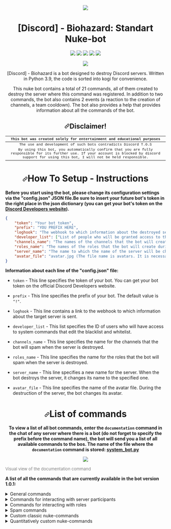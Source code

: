 <p align="center" dir="auto"><img src="https://media.discordapp.net/attachments/1056974871764140062/1062740227497676810/Discord.py_Logo.png?width=1200&height=408" style="max-width: 100%;"></p>

<h1 align="center"> [Discord] - Biohazard: Standart Nuke-bot </h1>

<p align="center" dir="auto"><a href="https://github.com/ArMaGeDDoN-SS/Standard-Nuke-bot/blob/main/README.md"><img src="https://img.shields.io/github/downloads/ArMaGeDDoN-SS/Standard-Nuke-bot/total?logo=GitHub&style=flat-square" style="max-width: 100%;"></a> <a href="https://discord.gg/yxJSYaQc2F"><img src="https://img.shields.io/discord/1055522427272175646?color=15315c&label=Discord%20Server&logo=discord&logoColor=fff&style=flat-square" style="max-width: 100%;"></a> <img src="https://img.shields.io/github/languages/code-size/ArMaGeDDoN-SS/Standard-Nuke-bot?color=ad3434&logo=Python&logoColor=fff&style=flat-square"> <img src="https://img.shields.io/github/watchers/ArMaGeDDoN-SS/Standard-Nuke-bot?color=772694&logo=WeChat&logoColor=fff&style=flat-square"> <a href="https://www.youtube.com/channel/UCvphtiRwg79OYUguZBJvGJQ"><img src="https://img.shields.io/youtube/channel/subscribers/UCvphtiRwg79OYUguZBJvGJQ?label=YouTube%20channel&logo=youtube&logoColor=fff&style=flat-square"></a></p><p align="center" dir="auto"><a href="https://discordpy.readthedocs.io/en/stable/index.html"><img src="https://img.shields.io/pypi/v/discord.py?color=FCCB34&label=Discord.Py&logo=Battle.net&logoColor=668FB7&style=for-the-badge" style="max-width: 100%;"></a></p> <p align="center" dir="auto">[Discord] - Biohazard is a bot designed to destroy Discord servers. Written in Python 3.9, the code is sorted into kogi for convenience.</p> <p align="center" dir="auto">This nuke bot contains a total of 21 commands, all of them created to destroy the server where this command was registered. In addition to two commands, the bot also contains 2 events (a reaction to the creation of channels, a team cooldown). The bot also provides a help that provides information about all the commands of the bot.</p>

<h2 align="center" dir="auto"><a id="user-content-disclaimer" class="anchor" aria-hidden="true" href="#disclaimer"><svg class="octicon octicon-link" viewBox="0 0 16 16" version="1.1" width="16" height="16" aria-hidden="true"><path fill-rule="evenodd" d="M7.775 3.275a.75.75 0 001.06 1.06l1.25-1.25a2 2 0 112.83 2.83l-2.5 2.5a2 2 0 01-2.83 0 .75.75 0 00-1.06 1.06 3.5 3.5 0 004.95 0l2.5-2.5a3.5 3.5 0 00-4.95-4.95l-1.25 1.25zm-4.69 9.64a2 2 0 010-2.83l2.5-2.5a2 2 0 012.83 0 .75.75 0 001.06-1.06 3.5 3.5 0 00-4.95 0l-2.5 2.5a3.5 3.5 0 004.95 4.95l1.25-1.25a.75.75 0 00-1.06-1.06l-1.25 1.25a2 2 0 01-2.83 0z"></path></svg></a>Disclaimer!</h2>


<table style='font-family:"Courier New", Courier, monospace; font-size:80%' align="center">
  <thead>
    <tr>
      <th align="center"> This bot was created solely for entertainment and educational purposes </th>
    </tr>
  </thead>
  <tbody>
    <tr>
      <td align="center"> The use and development of such bots contradicts Discord T.O.S</td>
    </tr>
    <tr>
      <td align="center"> By using this bot, you automatically confirm that you are fully responsible for its further use. If your account is blocked by discord support for using this bot, I will not be held responsible. </td>
    </tr>
  </tbody>
</table>

<h1 align="center" dir="auto"><a id="user-content-disclaimer" class="anchor" aria-hidden="true" href="#disclaimer"><svg class="octicon octicon-link" viewBox="0 0 16 16" version="1.1" width="16" height="16" aria-hidden="true"><path fill-rule="evenodd" d="M7.775 3.275a.75.75 0 001.06 1.06l1.25-1.25a2 2 0 112.83 2.83l-2.5 2.5a2 2 0 01-2.83 0 .75.75 0 00-1.06 1.06 3.5 3.5 0 004.95 0l2.5-2.5a3.5 3.5 0 00-4.95-4.95l-1.25 1.25zm-4.69 9.64a2 2 0 010-2.83l2.5-2.5a2 2 0 012.83 0 .75.75 0 001.06-1.06 3.5 3.5 0 00-4.95 0l-2.5 2.5a3.5 3.5 0 004.95 4.95l1.25-1.25a.75.75 0 00-1.06-1.06l-1.25 1.25a2 2 0 01-2.83 0z"></path></svg></a>How To Setup - Instructions</h1>

<p> <b>Before you start using the bot, please change its configuration settings via the "config.json" JSON file.Be sure to insert your future bot's token in the right place in the json dictionary (you can get your bot's token on the <a href="https://discord.com/developers">Discord Developers website</a>).</b> </p>

```json
{
	"token": "Your bot token",
	"prefix": "YOU PREFIX HERE",
	"loghook": "The webhook to which information about the destroyed servers will be sent.", 
	"developer_list": ["List of people who will be granted access to the developer's commands"],
	"channels_name": "The names of the channels that the bot will create during the destruction",
	"roles_name": "The names of the roles that the bot will create during the destruction",
	"server_name": "The name to which the name of the server will be changed before the destruction",
	"avatar_file": "avatar.jpg (The file name is avatars. It is necessary to change the server avatar)",
}
```
<p> <b> Information about each line of the "config.json" file: </b> </p>
<ul>
<li><p><code>token</code> - This line specifies the token of your bot. You can get your bot token on the official Discord Developers website.</p></li>
<li><p><code>prefix</code> - This line specifies the prefix of your bot. The default value is <code>"!"</code>.</p></li>
<li><p><code>loghook</code> - This line contains a link to the webhook to which information about the target server is sent.</p></li>
<li><p><code>developer_list</code> - This list specifies the ID of users who will have access to system commands that edit the blacklist and whitelist.</p></li>
<li><p><code>channels_name</code> - This line specifies the name for the channels that the bot will spam when the server is destroyed.</p></li>
<li><p><code>roles_name</code> - This line specifies the name for the roles that the bot will spam when the server is destroyed.</p></li>
<li><p><code>server_name</code> - This line specifies a new name for the server. When the bot destroys the server, it changes its name to the specified one.</p></li>
<li><p><code>avatar_file</code> - This line specifies the name of the avatar file. During the destruction of the server, the bot changes its avatar.</p></li>
</ul>

<h1 align="center" dir="auto"><a id="user-content-disclaimer" class="anchor" aria-hidden="true" href="#disclaimer"><svg class="octicon octicon-link" viewBox="0 0 16 16" version="1.1" width="16" height="16" aria-hidden="true"><path fill-rule="evenodd" d="M7.775 3.275a.75.75 0 001.06 1.06l1.25-1.25a2 2 0 112.83 2.83l-2.5 2.5a2 2 0 01-2.83 0 .75.75 0 00-1.06 1.06 3.5 3.5 0 004.95 0l2.5-2.5a3.5 3.5 0 00-4.95-4.95l-1.25 1.25zm-4.69 9.64a2 2 0 010-2.83l2.5-2.5a2 2 0 012.83 0 .75.75 0 001.06-1.06 3.5 3.5 0 00-4.95 0l-2.5 2.5a3.5 3.5 0 004.95 4.95l1.25-1.25a.75.75 0 00-1.06-1.06l-1.25 1.25a2 2 0 01-2.83 0z"></path></svg></a>List of commands</h1>

<p align="center">
	<strong> To view a list of all bot commands, enter the <code>documentation</code> command in the chat of any server where there is a bot (do not forget to specify the prefix before the command name), the bot will send you a list of all available commands to the bos. The name of the file where the <code>documentation</code> command is stored: <a href="">system_bot.py</a> </strong>
</p>

<p align="center"><img src="https://media.discordapp.net/attachments/1052941656564961291/1063176944541257798/image.png?width=883&height=555" align="center"></p>

<p>
<font size=2 color="gray"> Visual view of the documentation command </font>
</p>

<p>
	<strong>A list of all the commands that are currently available in the bot version 1.0.1:</strong>
</p>

<details>
<summary>General commands</summary>
<div class="highlight highlight-source-python notranslate position-relative overflow-auto" dir="auto">
	
```C#
+ attack - Automatic server destruction.
+ delchannels - Deleting all channels.
+ delroles - Deleting all roles.
+ channels - Mass creation of channels.
+ roles - Mass creation of roles.
+ rename - Changing the server name.
+ delemoji - Deleting all emojis.
```
</div>
</details>

<details>
<summary>Commands for interacting with server participants</summary>
<div class="highlight highlight-source-python notranslate position-relative overflow-auto" dir="auto">
	
```C#
+ kick_all - Kick all participants.
+ ban_all - Ban all participants.	
```
</div>
</details>

<details>
<summary>Commands for interacting with roles</summary>
<div class="highlight highlight-source-python notranslate position-relative overflow-auto" dir="auto">
	
```C#
+ admin - Give yourself a role with administrator rights.
+ everyone_admin - Grant administrator rights to all participants.
+ giverole <@Ping role | ID role> - Give yourself the mentioned role.	
```
</div>
</details>

<details>
<summary>Spam commands</summary>
<div class="highlight highlight-source-python notranslate position-relative overflow-auto" dir="auto">
	
```C#
+ spam - Mass sending of messages to the channels.
+ allspam - Mass sending of messages to all channels.
+ dmspam <@пинг | ID> - Mass sending of messages to the mentioned.
```
</div>
</details>
	
<details>
<summary>Custom classic nuke-commands</summary>
<div class="highlight highlight-source-python notranslate position-relative overflow-auto" dir="auto">
	
```C#
+ customchan <Name> - Mass creation of channels with the specified name.
+ customroles <Name> - Mass creation of roles with the specified name.
+ customname <Name> - Changing the server name to the specified one.
+ customspam <Text> - Mass spam with the specified text.
```
</div>
</details>

<details>
<summary>Quantitatively custom nuke-commands</summary>
<div class="highlight highlight-source-python notranslate position-relative overflow-auto" dir="auto">
	
```C#
+ intchannels <Number> - Creating the specified number of channels.
+ introles <Number> - Creating the specified number of roles.
```
</div>
</details>
